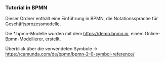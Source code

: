 
<h3>Tutorial in BPMN</h3>
Dieser Ordner enthält eine Einführung in BPMN, die Notationssprache für Geschäftsprozessmodelle.

Die *.bpmn-Modelle wurden mit dem https://demo.bpmn.io, einem Online-Bpmn-Modellierer, erstellt.

Überblick über die verwendeten Symbole -> https://camunda.com/de/bpmn/bpmn-2-0-symbol-reference/

